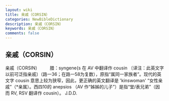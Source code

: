 ```yaml
---
layout: wiki
title: 亲戚（CORSIN）
categories: NewBibleDictionary
description: 亲戚（CORSIN）
keywords: 亲戚（CORSIN）
comments: false
---
```


## 亲戚（CORSIN）



亲戚（CORSIN）
　　腊：syngene{s 在 AV 中翻译作 cousin 〔译注：此英文字以前可泛指亲戚〕（路一36；在路一58为复数），原指“属同一家族者”。现代的英文字 cousin 意思上较为狭窄，因此，更正确的英文翻译是 'kinswoman' “女性亲戚”（*亲属）。西四10的 anepsios （AV 作“姊姊的儿子”）是指“堂/表兄弟”（因而 RV, RSV 翻译作 cousin）。
J.D.D.



